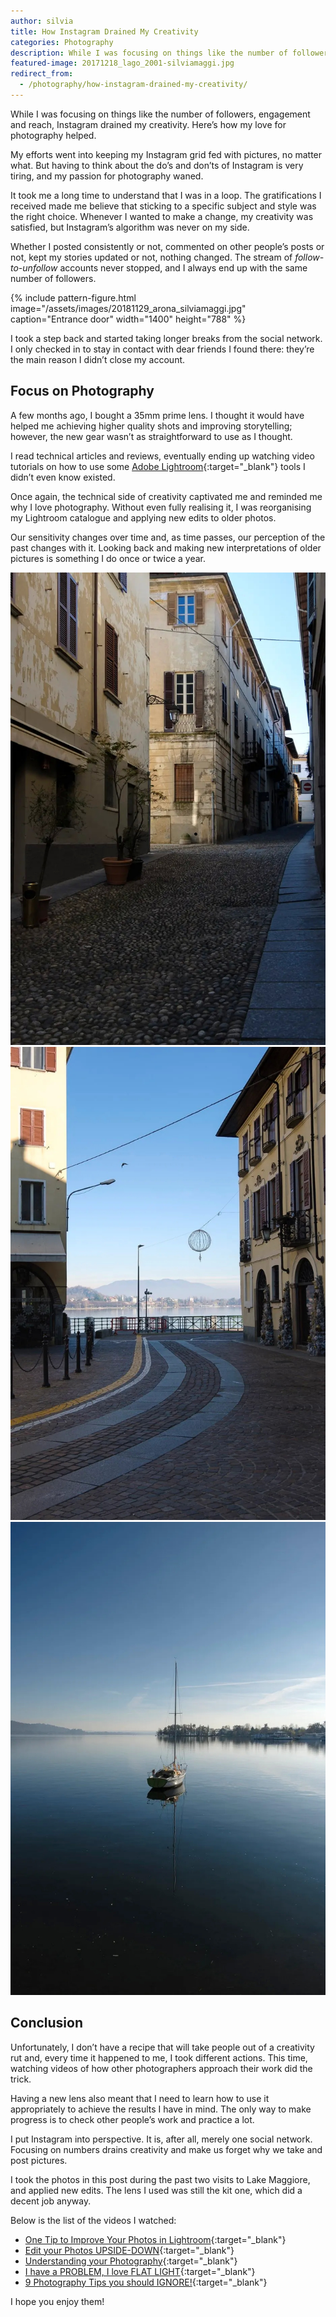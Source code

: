 ```yaml
---
author: silvia
title: How Instagram Drained My Creativity
categories: Photography
description: While I was focusing on things like the number of followers, engagement and reach, Instagram drained my creativity. Here's how my love for photography helped.
featured-image: 20171218_lago_2001-silviamaggi.jpg
redirect_from:
  - /photography/how-instagram-drained-my-creativity/
---
```

While I was focusing on things like the number of followers, engagement and reach, Instagram drained my creativity. Here’s how my love for photography helped.

My efforts went into keeping my Instagram grid fed with pictures, no matter what. But having to think about the do’s and don’ts of Instagram is very tiring, and my passion for photography waned.

It took me a long time to understand that I was in a loop. The gratifications I received made me believe that sticking to a specific subject and style was the right choice. Whenever I wanted to make a change, my creativity was satisfied, but Instagram’s algorithm was never on my side.

Whether I posted consistently or not, commented on other people’s posts or not, kept my stories updated or not, nothing changed. The stream of _follow-to-unfollow_ accounts never stopped, and I always end up with the same number of followers.

{% include pattern-figure.html image="/assets/images/20181129_arona_silviamaggi.jpg" caption="Entrance door" width="1400" height="788" %}

I took a step back and started taking longer breaks from the social network. I only checked in to stay in contact with dear friends I found there: they’re the main reason I didn’t close my account.

## Focus on Photography

A few months ago, I bought a 35mm prime lens. I thought it would have helped me achieving higher quality shots and improving storytelling; however, the new gear wasn’t as straightforward to use as I thought.

I read technical articles and reviews, eventually ending up watching video tutorials on how to use some [Adobe Lightroom](https://www.adobe.com/uk/products/photoshop-lightroom.html){:target="_blank"} tools I didn’t even know existed.

Once again, the technical side of creativity captivated me and reminded me why I love photography. Without even fully realising it, I was reorganising my Lightroom catalogue and applying new edits to older photos.

Our sensitivity changes over time and, as time passes, our perception of the past changes with it. Looking back and making new interpretations of older pictures is something I do once or twice a year.

![Centro storico](/assets/images/20181203_arona_silviamaggi.jpg)
![Centro storico](/assets/images/20181203_arona_3611_silviamaggi.jpg)
![Lago Maggiore](/assets/images/20181203_arona_3634_silvia.jpg)

## Conclusion

Unfortunately, I don’t have a recipe that will take people out of a creativity rut and, every time it happened to me, I took different actions. This time, watching videos of how other photographers approach their work did the trick.

Having a new lens also meant that I need to learn how to use it appropriately to achieve the results I have in mind. The only way to make progress is to check other people’s work and practice a lot.

I put Instagram into perspective. It is, after all, merely one social network.  
Focusing on numbers drains creativity and make us forget why we take and post pictures.

I took the photos in this post during the past two visits to Lake Maggiore, and applied new edits. The lens I used was still the kit one, which did a decent job anyway.

Below is the list of the videos I watched:

* [One Tip to Improve Your Photos in Lightroom](https://www.youtube.com/watch?v=jUOOzi5gukY){:target="_blank"}
* [Edit your Photos UPSIDE-DOWN](https://www.youtube.com/watch?v=af88_3Sgvc4){:target="_blank"}
* [Understanding your Photography](https://www.youtube.com/watch?v=4pGlTw1rHy8){:target="_blank"}
* [I have a PROBLEM, I love FLAT LIGHT](https://www.youtube.com/watch?v=z3s_SmWLnMA){:target="_blank"}
* [9 Photography Tips you should IGNORE!](https://www.youtube.com/watch?v=3RNWJPbrZfo){:target="_blank"}

I hope you enjoy them!
